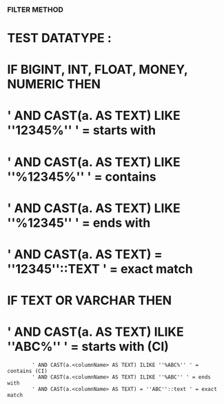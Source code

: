 ### FILTER METHOD
#
#   TEST DATATYPE : 
#       IF BIGINT, INT, FLOAT, MONEY, NUMERIC THEN
#           ' AND CAST(a.<columnName> AS TEXT) LIKE ''12345%'' ' = starts with
#           ' AND CAST(a.<columnName> AS TEXT) LIKE ''%12345%'' ' = contains
#           ' AND CAST(a.<columnName> AS TEXT) LIKE ''%12345'' ' = ends with
#           ' AND CAST(a.<columnName> AS TEXT) = ''12345''::TEXT ' = exact match

#       IF TEXT OR VARCHAR THEN
#           ' AND CAST(a.<columnName> AS TEXT) ILIKE ''ABC%'' ' = starts with (CI)
            ' AND CAST(a.<columnName> AS TEXT) ILIKE ''%ABC%'' ' = contains (CI)
            ' AND CAST(a.<columnName> AS TEXT) ILIKE ''%ABC'' ' = ends with
            ' AND CAST(a.<columnName> AS TEXT) = ''ABC''::text ' = exact match